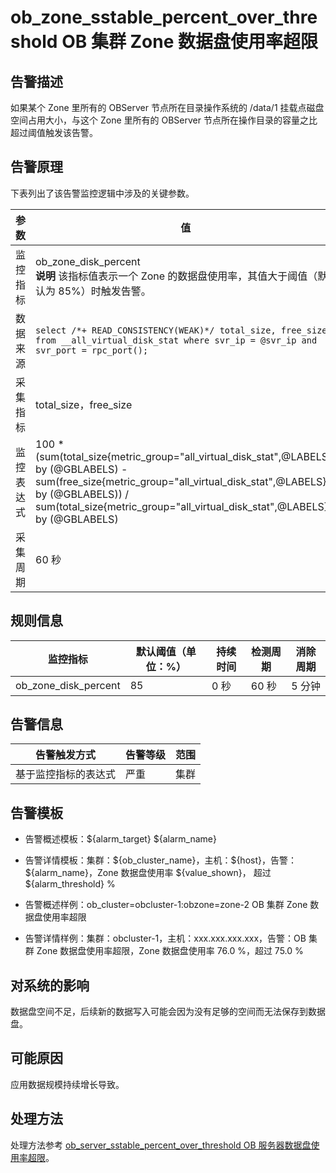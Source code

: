 ob_zone_sstable_percent_over_threshold OB 集群 Zone 数据盘使用率超限
================================================================================

**告警描述**
-----------------------------

如果某个 Zone 里所有的 OBServer 节点所在目录操作系统的 /data/1 挂载点磁盘空间占用大小，与这个 Zone 里所有的 OBServer 节点所在操作目录的容量之比超过阈值触发该告警。

告警原理
-------------------------

下表列出了该告警监控逻辑中涉及的关键参数。

|  参数   |                                                                                                                         值                                                                                                                          |
|-------|----------------------------------------------------------------------------------------------------------------------------------------------------------------------------------------------------------------------------------------------------|
| 监控指标  | ob_zone_disk_percent </br>**说明**  该指标值表示一个 Zone 的数据盘使用率，其值大于阈值（默认为 85%）时触发告警。                                                                                                                                           |
| 数据来源  | ```select /*+ READ_CONSISTENCY(WEAK)*/ total_size, free_size from __all_virtual_disk_stat where svr_ip = @svr_ip and svr_port = rpc_port(); ```                                                                |
| 采集指标  | total_size，free_size                                                                                                                                                                                                                               |
| 监控表达式 | 100 \* (sum(total_size{metric_group="all_virtual_disk_stat",@LABELS}) by (@GBLABELS) - sum(free_size{metric_group="all_virtual_disk_stat",@LABELS}) by (@GBLABELS)) / sum(total_size{metric_group="all_virtual_disk_stat",@LABELS}) by (@GBLABELS) |
| 采集周期  | 60 秒                                                                                                                                                                                                                                               |

**规则信息**
-----------------------------

|         监控指标         | 默认阈值（单位：%） | 持续时间 | 检测周期 | 消除周期 |
|----------------------|------------|------|------|------|
| ob_zone_disk_percent | 85         | 0 秒  | 60 秒 | 5 分钟 |

**告警信息**
-----------------------------

|   告警触发方式   | 告警等级 | 范围 |
|------------|------|----|
| 基于监控指标的表达式 | 严重   | 集群 |

**告警模板**
-----------------------------

* 告警概述模板：\${alarm_target} ${alarm_name}

* 告警详情模板：集群：\${ob_cluster_name}，主机：\${host}，告警：\${alarm_name}，Zone 数据盘使用率 \${value_shown}， 超过 \${alarm_threshold} %  

* 告警概述样例：ob_cluster=obcluster-1:obzone=zone-2 OB 集群 Zone 数据盘使用率超限

* 告警详情样例：集群：obcluster-1，主机：xxx.xxx.xxx.xxx，告警：OB 集群 Zone 数据盘使用率超限，Zone 数据盘使用率 76.0 %，超过 75.0 %

**对系统的影响**
-------------------------------

数据盘空间不足，后续新的数据写入可能会因为没有足够的空间而无法保存到数据盘。

**可能原因**
-----------------------------

应用数据规模持续增长导致。

处理方法
-------------------------

处理方法参考 [ob_server_sstable_percent_over_threshold OB 服务器数据盘使用率超限](../200.ob-alert/2200.ob_server_sstable_percent_over_threshold.md)。
